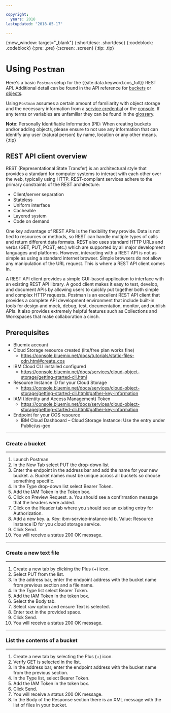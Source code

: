 ```yaml
---

copyright:
  years: 2018
lastupdated: "2018-05-17"

---
```

{:new_window: target="_blank"}
{:shortdesc: .shortdesc}
{:codeblock: .codeblock}
{:pre: .pre}
{:screen: .screen}
{:tip: .tip}

# Using `Postman`

Here's a basic `Postman` setup for the {{site.data.keyword.cos_full}} REST API. Additional detail can be found in the API reference for [buckets](/docs/services/cloud-object-storage/api-reference/api-reference-buckets.html) or [objects](/docs/services/cloud-object-storage/api-reference/api-reference-objects.html).

Using `Postman` assumes a certain amount of familiarity with object storage and the necessary information from a [service credential](/docs/services/cloud-object-storage/iam/service-credentials.html) or the [console](/docs/services/cloud-object-storage/getting-started.html).  If any terms or variables are unfamiliar they can be found in the [glossary](/docs/services/cloud-object-storage/basics/glossary.html).

**Note**: Personally Identifiable Information (PII): When creating buckets and/or adding objects, please ensure to not use any information that can identify any user (natural person) by name, location or any other means.
{:tip}
## REST API client overview

REST (Representational State Transfer) is an architectural style that provides a standard for computer systems to
interact with each other over the web, typically using HTTP. REST-compliant services adhere to the primary constraints
of the REST architecture:

* Client/server separation
* Stateless
* Uniform interface
* Cacheable
* Layered system
* Code on demand

One key advantage of REST APIs is the flexibility they provide. Data is not tied to resources or methods, so REST can handle multiple types of calls and return different data formats. REST also uses standard HTTP URLs and verbs (GET, PUT, POST, etc.) which are supported by all major development languages and platforms. However, interacting with a REST API is not as simple as using a standard internet browser. Simple browsers do not allow any manipulation of the URL request.  This is where a REST API client comes in.

A REST API client provides a simple GUI-based application to interface with an existing REST API library. A good client makes it easy to test, develop, and document APIs by allowing users to quickly put together both simple and complex HTTP requests. Postman is an excellent REST API client that provides a complete API development environment that include built-in tools for design and mock, debug, test, documentation, monitor, and publish APIs. It also provides extremely helpful features such as Collections and Workspaces that make collaboration a cinch.
## Prerequisites
* Bluemix account
* Cloud Storage resource created (lite/free plan works fine)
  - https://console.bluemix.net/docs/tutorials/static-files-cdn.html#create_cos
* IBM Cloud CLI installed configured
  - https://console.bluemix.net/docs/services/cloud-object-storage/getting-started-cli.html
* Resource Instance ID for your Cloud Storage
  - https://console.bluemix.net/docs/services/cloud-object-storage/getting-started-cli.html#gather-key-information
* IAM (Identity and Access Management) Token 
  - https://console.bluemix.net/docs/services/cloud-object-storage/getting-started-cli.html#gather-key-information
* Endpoint for your COS resource
  - IBM Cloud Dashboard – Cloud Storage Instance: Use the entry under Public/us-geo
-------------------------------------
### Create a bucket
----------------------------
1.	Launch Postman
2.	In the New Tab select PUT the drop-down list
3.	Enter the endpoint in the address bar and add the name for your new bucket.
a.	Bucket names must be unique across all buckets so choose something specific.
4.	In the Type drop-down list select Bearer Token.
5.	Add the IAM Token in the Token box.
6.	Click on Preview Request.
a.	You should see a confirmation message that the headers were added.
7.	Click on the Header tab where you should see an existing entry for Authorization.
8.	Add a new key.
a.	Key: ibm-service-instance-id
b.	Value: Resource Instance ID for you cloud storage service.
9.	Click Send.
10.	You will receive a status 200 OK message.
----------------------------
### Create a new text file
----------------------------
1.	Create a new tab by clicking the Plus (+) icon.
2.	Select PUT from the list.
3.	In the address bar, enter the endpoint address with the bucket name from previous section and a file name.
4.	In the Type list select Bearer Token.
5.	Add the IAM Token in the token box.
6.	Select the Body tab.
7.	Select raw option and ensure Text is selected.
8.	Enter text in the provided space.
9.	Click Send.
10.	You will receive a status 200 OK message.
----------------------------
### List the contents of a bucket
---------------------------
1.	Create a new tab by selecting the Plus (+) icon.
2.	Verify GET is selected in the list.
3.	In the address bar, enter the endpoint address with the bucket name from the previous section.
4.	In the Type list, select Bearer Token.
5.	Add the IAM Token in the token box.
6.	Click Send.
7.	You will receive a status 200 OK message.
8.	In the Body of the Response section there is an XML message with the list of files in your bucket.
